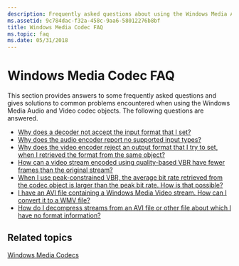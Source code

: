 ```yaml
---
description: Frequently asked questions about using the Windows Media Audio and Video codec objects.
ms.assetid: 9c784dac-f32a-458c-9aa6-58012276b8bf
title: Windows Media Codec FAQ
ms.topic: faq
ms.date: 05/31/2018
---
```


# Windows Media Codec FAQ

This section provides answers to some frequently asked questions and gives solutions to common problems encountered when using the Windows Media Audio and Video codec objects. The following questions are answered.

-   [Why does a decoder not accept the input format that I set?](whydoesadecoderdmonotaccepttheinputformatthatiset.md)
-   [Why does the audio encoder report no supported input types?](whydoestheaudioencoderdmoreportnosupportedinputtyp.md)
-   [Why does the video encoder reject an output format that I try to set, when I retrieved the format from the same object?](whydoesthevideoencoderdmorejectanoutputformatthati.md)
-   [How can a video stream encoded using quality-based VBR have fewer frames than the original stream?](howcanavideostreamencodedusingqualitybasedvbrhavef.md)
-   [When I use peak-constrained VBR, the average bit rate retrieved from the codec object is larger than the peak bit rate. How is that possible?](whenusingpeakconstrainedvbrtheaveragebitrateretrie.md)
-   [I have an AVI file containing a Windows Media Video stream. How can I convert it to a WMV file?](ihaveanavifilecontainingawindowsmediavideostreamho.md)
-   [How do I decompress streams from an AVI file or other file about which I have no format information?](howdoidecompresswindowsmediacontentfromanaviorothe.md)

## Related topics

<dl> <dt>

[Windows Media Codecs](windows-media-codecs.md)
</dt> </dl>

 

 



